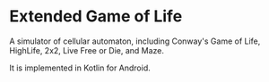 # Extended Game of Life
A simulator of cellular automaton, including Conway's Game of Life, HighLife, 2x2, Live Free or Die, and Maze.

It is implemented in Kotlin for Android.
